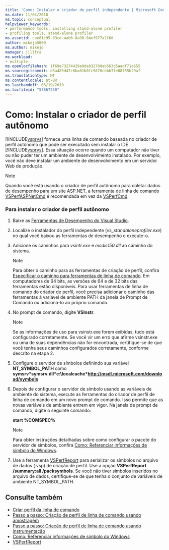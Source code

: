 ```yaml
---
title: 'Como: Instalar o criador de perfil independente | Microsoft Docs'
ms.date: 11/04/2016
ms.topic: conceptual
helpviewer_keywords:
- performance tools, installing stand-alone profiler
- profiling tools, stand-alone profiler
ms.assetid: cae81c95-83cd-4ab6-8a98-84ef977a2f6d
author: mikejo5000
ms.author: mikejo
manager: jillfra
ms.workload:
- multiple
ms.openlocfilehash: 1f69e73274429a0da032760ab563d5aadf71a655
ms.sourcegitcommit: d3a485d47c6ba01b0fc9878cbbb7fe88755b29af
ms.translationtype: HT
ms.contentlocale: pt-BR
ms.lasthandoff: 03/19/2019
ms.locfileid: "57867250"
---
```

# <a name="how-to-install-the-stand-alone-profiler"></a>Como: Instalar o criador de perfil autônomo
[!INCLUDE[vsprvs](../code-quality/includes/vsprvs_md.md)] fornece uma linha de comando baseada no criador de perfil autônomo que pode ser executado sem instalar o IDE [!INCLUDE[vsprvs](../code-quality/includes/vsprvs_md.md)]. Essa situação ocorre quando um computador não tiver ou não puder ter um ambiente de desenvolvimento instalado. Por exemplo, você não deve instalar um ambiente de desenvolvimento em um servidor Web de produção.

> [!NOTE]
>  Quando você está usando o criador de perfil autônomo para coletar dados de desempenho para um site ASP.NET, a ferramenta de linha de comando [VSPerfASPNetCmd](../profiling/vsperfaspnetcmd.md) é recomendada em vez da [VSPerfCmd](../profiling/vsperfcmd.md).

### <a name="to-install-the-stand-alone-profiler"></a>Para instalar o criador de perfil autônomo

1. Baixe as [Ferramentas de Desempenho do Visual Studio](https://visualstudio.microsoft.com/downloads/?q=performance+tools#performance-tools-for-visual-studio).

1. Localize o instalador do perfil independente (*vs_standaloneprofiler.exe*) no qual você baixou as ferramentas de desempenho e execute-o.

2. Adicione os caminhos para *vsintr.exe* e *msdis150.dll* ao caminho do sistema.

   > [!NOTE]
   >  Para obter o caminho para as ferramentas de criação de perfil, confira [Especificar o caminho para ferramentas de linha de comando](../profiling/specifying-the-path-to-profiling-tools-command-line-tools.md). Em computadores de 64 bits, as versões de 64 e de 32 bits das ferramentas estão disponíveis. Para usar ferramentas de linha de comando do criador de perfil, você precisa adicionar o caminho das ferramentas à variável de ambiente PATH da janela de Prompt de Comando ou adicioná-lo ao próprio comando.

3. No prompt de comando, digite **VSInstr**.

   > [!NOTE]
   >  Se as informações de uso para vsinstr.exe forem exibidas, tudo está configurado corretamente. Se você vir um erro que afirme vsinstr.exe ou uma de suas dependências não for encontrada, certifique-se de que você tenha seus caminhos configurados corretamente, conforme descrito na etapa 2.

4. Configure o servidor de símbolos definindo sua variável **NT_SYMBOL_PATH** como **symsrv\*symsrv.dll\*c:\localcache\*http://msdl.microsoft.com/download/symbols**

5. Depois de configurar o servidor de símbolo usando as variáveis de ambiente do sistema, execute as ferramentas do criador de perfil de linha de comando em um novo prompt de comando. Isso permite que as novas variáveis de ambiente entrem em vigor. Na janela de prompt de comando, digite o seguinte comando:

    **start %COMSPEC%**

   > [!NOTE]
   >  Para obter instruções detalhadas sobre como configurar o pacote do servidor de símbolos, confira [Como: Referenciar informações de símbolo do Windows](../profiling/how-to-reference-windows-symbol-information.md).

6. Use a ferramenta [VSPerfReport](../profiling/vsperfreport.md) para serializar os símbolos no arquivo de dados (.vsp) de criação de perfil. Use a opção **VSPerfReport /summary:all /packsymbols**. Se você não tiver símbolos inseridos no arquivo de dados, certifique-se de que tenha o conjunto de variáveis de ambiente NT_SYMBOL_PATH.

## <a name="see-also"></a>Consulte também
- [Criar perfil da linha de comando](../profiling/using-the-profiling-tools-from-the-command-line.md)
- [Passo a passo: Criação de perfil de linha de comando usando amostragem](../profiling/walkthrough-command-line-profiling-using-sampling.md)
- [Passo a passo: Criação de perfil de linha de comando usando instrumentação](/visualstudio/profiling/command-line-profiling-of-stand-alone-applications)
- [Como: Referenciar informações de símbolo do Windows](../profiling/how-to-reference-windows-symbol-information.md)
- [VSPerfReport](../profiling/vsperfreport.md)